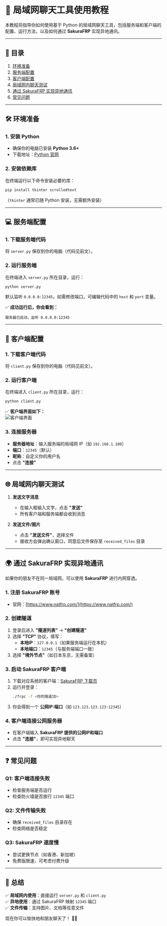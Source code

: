 # 🚀 **局域网聊天工具使用教程**  

本教程将指导你如何使用基于 Python 的局域网聊天工具，包括服务端和客户端的配置、运行方法，以及如何通过 **SakuraFRP** 实现异地通讯。  

---

## 📌 **目录**  
1. [环境准备](#-环境准备)  
2. [服务端配置](#-服务端配置)  
3. [客户端配置](#-客户端配置)  
4. [局域网内聊天测试](#-局域网内聊天测试)  
5. [通过 SakuraFRP 实现异地通讯](#-通过-sakurafrp-实现异地通讯)  
6. [常见问题](#-常见问题)  

---

## 🛠 **环境准备**  
### **1. 安装 Python**  
- 确保你的电脑已安装 **Python 3.6+**  
- 下载地址：[Python 官网](https://www.python.org/downloads/)  

### **2. 安装依赖库**  
在终端运行以下命令安装必要的库：  
```bash
pip install tkinter scrolledtext
```
（`tkinter` 通常已随 Python 安装，无需额外安装）  

---

## 💻 **服务端配置**  
### **1. 下载服务端代码**  
将 `server.py` 保存到你的电脑（代码见前文）。  

### **2. 运行服务端**  
在终端进入 `server.py` 所在目录，运行：  
```bash
python server.py
```
默认监听 `0.0.0.0:12345`，如需修改端口，可编辑代码中的 `host` 和 `port` 变量。  

✅ **成功运行后，你会看到：**  
```
服务器已启动，监听 0.0.0.0:12345
```

---

## 📱 **客户端配置**  
### **1. 下载客户端代码**  
将 `client.py` 保存到你的电脑（代码见前文）。  

### **2. 运行客户端**  
在终端进入 `client.py` 所在目录，运行：  
```bash
python client.py
```
✅ **客户端界面如下：**  
![客户端界面](https://via.placeholder.com/400x300?text=Chat+Client+UI)  

### **3. 连接服务器**  
- **服务器地址**：输入服务端的局域网 IP（如 `192.168.1.100`）  
- **端口**：`12345`（默认）  
- **昵称**：自定义你的用户名  
- 点击 **"连接"**  

---

## 🌐 **局域网内聊天测试**  
1. **发送文字消息**  
   - 在输入框输入文字，点击 **"发送"**  
   - 所有客户端和服务端都会收到消息  

2. **发送文件/图片**  
   - 点击 **"发送文件"**，选择文件  
   - 接收方会弹出确认窗口，同意后文件保存至 `received_files` 目录  

---

## 🌍 **通过 SakuraFRP 实现异地通讯**  
如果你的朋友不在同一局域网，可以使用 **SakuraFRP** 进行内网穿透。  

### **1. 注册 SakuraFRP 账号**  
- 官网：[https://www.natfrp.com/](https://www.natfrp.com/)  

### **2. 创建隧道**  
1. 登录后进入 **"隧道列表"** → **"创建隧道"**  
2. 选择 **"TCP"** 协议，填写：  
   - **本地IP**：`127.0.0.1`（如果服务端运行在本机）  
   - **本地端口**：`12345`（与服务端端口一致）  
3. 选择 **"境外节点"**（如日本东京，无需备案）  

### **3. 启动 SakuraFRP 客户端**  
1. 下载对应系统的客户端：[SakuraFRP 下载页](https://www.natfrp.com/user/download)  
2. 运行并登录：  
   ```bash
   ./frpc -f <你的隧道ID>
   ```
3. 你会得到一个 **公网IP:端口**（如 `123.123.123.123:12345`）  

### **4. 客户端连接公网服务器**  
- 在客户端输入 **SakuraFRP 提供的公网IP和端口**  
- 点击 **"连接"**，即可实现异地聊天  

---

## ❓ **常见问题**  
### **Q1: 客户端连接失败**  
- 检查服务端是否运行  
- 检查防火墙是否放行 `12345` 端口  

### **Q2: 文件传输失败**  
- 确保 `received_files` 目录存在  
- 检查网络是否稳定  

### **Q3: SakuraFRP 速度慢**  
- 尝试更换节点（如香港、新加坡）  
- 免费版限速，可考虑付费升级  

---

## 🎉 **总结**  
✅ **局域网内使用**：直接运行 `server.py` 和 `client.py`  
✅ **异地使用**：通过 SakuraFRP 映射 `12345` 端口  
✅ **文件传输**：支持图片、文档等任意文件  

现在你可以愉快地和朋友聊天了！ 🚀💬